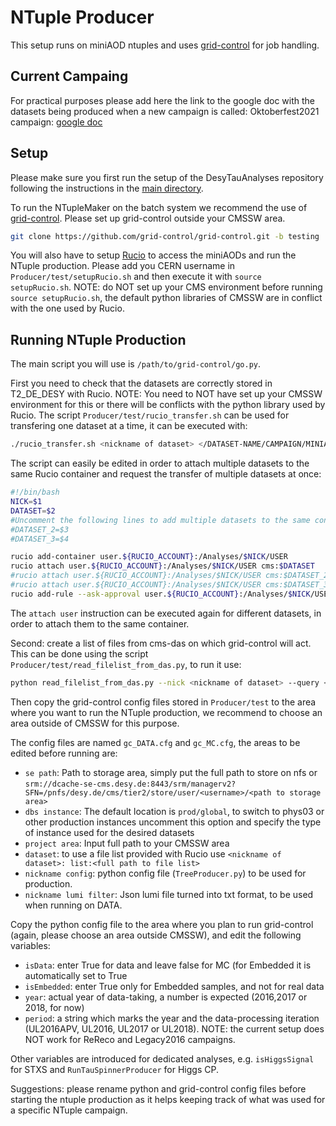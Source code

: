 # NTuple Producer

This setup runs on miniAOD ntuples and uses [grid-control](https://github.com/grid-control/grid-control) for job handling.

## Current Campaing

For practical purposes please add here the link to the google doc with the datasets being produced when a new campaign is called:
Oktoberfest2021 campaign: [google doc](https://docs.google.com/spreadsheets/d/1MVDy3fOna8GEaYnzBEowtchffwRxakT-ilgZ25H1eRQ/edit?usp=sharing)


## Setup

Please make sure you first run the setup of the DesyTauAnalyses repository following the instructions in the [main directory](https://github.com/DesyTau/DesyTauAnalysesUL#desytauanalysesul).

To run the NTupleMaker on the batch system we recommend the use of [grid-control](https://github.com/grid-control/grid-control).
Please set up grid-control outside your CMSSW area.
```bash
git clone https://github.com/grid-control/grid-control.git -b testing
```

You will also have to setup [Rucio]() to access the miniAODs and run the NTuple production.
Please add you CERN username in `Producer/test/setupRucio.sh` and then execute it with `source setupRucio.sh`.
NOTE: do NOT set up your CMS environment before running `source setupRucio.sh`, the default python libraries of CMSSW are in conflict with the one used by Rucio.


## Running NTuple Production

The main script you will use is `/path/to/grid-control/go.py`.

First you need to check that the datasets are correctly stored in T2_DE_DESY with Rucio.
NOTE: You need to NOT have set up your CMSSW environment for this or there will be conflicts with the python library used by Rucio.
The script `Producer/test/rucio_transfer.sh` can be used for transfering one dataset at a time, it can be executed with:
```bash
./rucio_transfer.sh <nickname of dataset> </DATASET-NAME/CAMPAIGN/MINIAODSIM(MINIAOD/USER)>
```
The script can easily be edited in order to attach multiple datasets to the same Rucio container and request the transfer of multiple datasets at once:
```bash
#!/bin/bash
NICK=$1
DATASET=$2
#Uncomment the following lines to add multiple datasets to the same container and request only one transfer
#DATASET_2=$3
#DATASET_3=$4

rucio add-container user.${RUCIO_ACCOUNT}:/Analyses/$NICK/USER 
rucio attach user.${RUCIO_ACCOUNT}:/Analyses/$NICK/USER cms:$DATASET
#rucio attach user.${RUCIO_ACCOUNT}:/Analyses/$NICK/USER cms:$DATASET_2
#rucio attach user.${RUCIO_ACCOUNT}:/Analyses/$NICK/USER cms:$DATASET_3
rucio add-rule --ask-approval user.${RUCIO_ACCOUNT}:/Analyses/$NICK/USER 1 T2_DE_DESY --lifetime 2592000 --asynchronous

```
The `attach user` instruction can be executed again for different datasets, in order to attach them to the same container.



Second: create a list of files from cms-das on which grid-control will act.
This can be done using the script `Producer/test/read_filelist_from_das.py`, to run it use:
```bash
python read_filelist_from_das.py --nick <nickname of dataset> --query </DATASET-NAME/CAMPAIGN/MINIAODSIM(MINIAOD/USER)> --outputfile <my_list>
```

Then copy the grid-control config files stored in `Producer/test` to the area where you want to run the NTuple production, we recommend to choose an area outside of CMSSW for this purpose.

The config files are named `gc_DATA.cfg` and `gc_MC.cfg`, the areas to be edited before running are:
* `se path`: Path to storage area, simply put the full path to store on nfs or `srm://dcache-se-cms.desy.de:8443/srm/managerv2?SFN=/pnfs/desy.de/cms/tier2/store/user/<username>/<path to storage area>`
* `dbs instance`: The default location is `prod/global`, to switch to phys03 or other production instances uncomment this option and specify the type of instance used for the desired datasets
* `project area`: Input full path to your CMSSW area
* `dataset`: to use a file list provided with Rucio use `<nickname of dataset>: list:<full path to file list>`
* `nickname config`: python config file (`TreeProducer.py`) to be used for production.
* `nickname lumi filter`: Json lumi file turned into txt format, to be used when running on DATA.


Copy the python config file to the area where you plan to run grid-control (again, please choose an area outside CMSSW), and edit the following variables:
* `isData`: enter True for data and leave false for MC (for Embedded it is automatically set to True
* `isEmbedded`: enter True only for Embedded samples, and not for real data
* `year`: actual year of data-taking, a number is expected (2016,2017 or 2018, for now)
* `period`: a string which marks the year and the data-processing iteration (UL2016APV, UL2016, UL2017 or UL2018). NOTE: the current setup does NOT work for ReReco and Legacy2016 campaigns.

Other variables are introduced for dedicated analyses, e.g. `isHiggsSignal` for STXS and `RunTauSpinnerProducer` for Higgs CP.

Suggestions: please rename python and grid-control config files before starting the ntuple production as it helps keeping track of what was used for a specific NTuple campaign.

